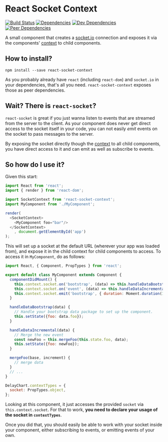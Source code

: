 React Socket Context
=========

[![Build Status](https://travis-ci.org/makii42/react-socket-context.svg?branch=master)](https://travis-ci.org/makii42/react-socket-context) [![Dependencies](https://david-dm.org/makii42/react-socket-context/status.svg)](https://david-dm.org/makii42/react-socket-context)
[![Dev Dependencies](https://david-dm.org/makii42/react-socket-context/dev-status.svg)](https://david-dm.org/makii42/react-socket-context?type=dev)
[![Peer Dependencies](https://david-dm.org/makii42/react-socket-context/peer-status.svg)](https://david-dm.org/makii42/react-socket-context?type=peer)

A small component that creates a [socket.io](http://socket.io/) connection and exposes it via
the components' [context][context] to child components.

## How to install?

    npm install --save react-socket-context

As you probably already have `react` (including `react-dom`) and `socket.io` in your dependencies, that's all you need. `react-socket-context` exposes those as peer dependencies.

## Wait? There is `react-socket`?

`react-socket` is great if you just wanna listen to events that are streamed from the server to the client. As your component does never get direct access to the socket itself in your code, you can not easily _emit_ events on the socket to pass messages to the server.

By exposing the socket directly though the [context][context] to all child components, you have direct access to it and can emit as well as subscribe to events.

## So how do I use it?

Given this start:

```javascript
import React from 'react';
import { render } from 'react-dom';

import SocketContext from 'react-socket-context';
import MyComponent from './MyComponent';

render(
  <SocketContext>
    <MyComponent foo="bar"/>
  </SocketContext>
    , document.getElementById('app')
);
```

This will set up a socket at the default URL (wherever your app was loaded from), and expose it in the child context for child components to access. To access it in `MyComponent`, do as follows:

```javascript
import React, { Component, PropTypes } from 'react';

export default class MyComponent extends Component {
  componentDidMount() {
    this.context.socket.on('bootstrap', (data) => this.handleDataBootstrap(data));
    this.context.socket.on('event', (data) => this.handleDataIncremental(data));
    this.context.socket.emit('bootstrap', { duration: Moment.duration(1, 'h') } );
  }

  handleDataBootstrap(data) {
    // Handle your bootstrap data package to set up the component.
    this.setState({foo: data.foo});
  }

  handleDataIncremental(data) {
    // Merge the new event
    const newFoo = this.mergeFoo(this.state.foo, data);
    this.setState({foo: newFoo});
  }

  mergeFoo(base, increment) {
    // merge data
  }
  // ...
}

DelayChart.contextTypes = {
  socket: PropTypes.object,
};
```

Looking at this component, it just accesses the provided `socket` via `this.context.socket`. For that to work, **you need to declare your usage of the socket in `contextTypes`**.

Once you did that, you should easily be able to work with your socket inside your component, either subscribing to events, or emitting events of your own.

[context]: https://facebook.github.io/react/docs/context.html
